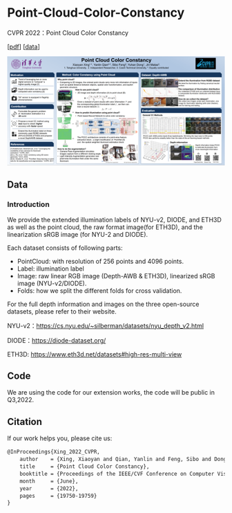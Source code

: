 # Point-Cloud-Color-Constancy

CVPR 2022：Point Cloud Color Constancy

\[[pdf](https://openaccess.thecvf.com/content/CVPR2022/html/Xing_Point_Cloud_Color_Constancy_CVPR_2022_paper.html)\]   \[[data](https://drive.google.com/drive/folders/1qBw_bvaxIvduIm2vzrYhEPX9khTm1Bo9?usp=sharing)\] 

![poster](poster.png)
## Data

### Introduction 

We provide the extended illumination labels of NYU-v2, DIODE, and ETH3D as well as the point cloud, the raw format image(for ETH3D), and the linearization sRGB image (for NYU-2 and DIODE). 

Each dataset consists of following parts:

- PointCloud: with resolution of 256 points and 4096 points.
- Label: illumination label 
- Image: raw linear RGB image (Depth-AWB & ETH3D), linearized sRGB image (NYU-v2/DIODE).
- Folds: how we split the different folds for cross validation.

For the full depth information and images on the three open-source datasets, please refer to their website.

NYU-v2：https://cs.nyu.edu/~silberman/datasets/nyu_depth_v2.html

DIODE：https://diode-dataset.org/

ETH3D: https://www.eth3d.net/datasets#high-res-multi-view




## Code

We are using the code for our extension works, the code will be public in Q3,2022.



## Citation

If our work helps you, please cite us:

```latex
@InProceedings{Xing_2022_CVPR,
    author    = {Xing, Xiaoyan and Qian, Yanlin and Feng, Sibo and Dong, Yuhan and Matas, Ji\v{r}{\'\i}},
    title     = {Point Cloud Color Constancy},
    booktitle = {Proceedings of the IEEE/CVF Conference on Computer Vision and Pattern Recognition (CVPR)},
    month     = {June},
    year      = {2022},
    pages     = {19750-19759}
}
```
